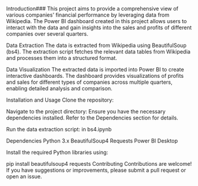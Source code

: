 Introduction###
This project aims to provide a comprehensive view of various companies' financial performance by leveraging data from Wikipedia. The Power BI dashboard created in this project allows users to interact with the data and gain insights into the sales and profits of different companies over several quarters.


Data Extraction
The data is extracted from Wikipedia using BeautifulSoup (bs4). The extraction script fetches the relevant data tables from Wikipedia and processes them into a structured format.

Data Visualization
The extracted data is imported into Power BI to create interactive dashboards. The dashboard provides visualizations of profits and sales for different types of companies across multiple quarters, enabling detailed analysis and comparison.

Installation and Usage
Clone the repository:

Navigate to the project directory:
Ensure you have the necessary dependencies installed. Refer to the Dependencies section for details.

Run the data extraction script:
in bs4.ipynb

Dependencies
Python 3.x
BeautifulSoup4
Requests
Power BI Desktop

Install the required Python libraries using:

pip install beautifulsoup4 requests
Contributing
Contributions are welcome! If you have suggestions or improvements, please submit a pull request or open an issue.